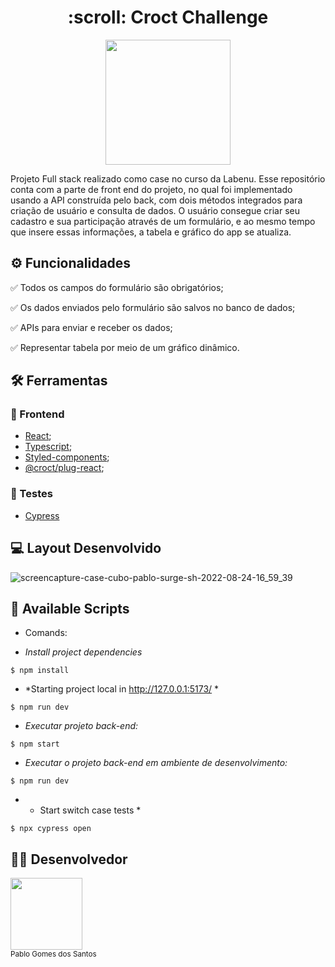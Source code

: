 <h1 align ="center" > :scroll: Croct Challenge </h1>

<p align="center">
  <img src="https://cubo.network/assets/images/cubo.svg" width="200">
</p>

Projeto Full stack realizado como case no curso da Labenu. Esse repositório conta com a parte de front end do projeto, no qual foi implementado usando a API construída pelo back, com dois métodos integrados para criação de usuário e consulta de dados. O usuário consegue criar seu cadastro e sua participação através de um formulário, e ao mesmo tempo que insere essas informações, a tabela e gráfico do app se atualiza.



## ⚙️ Funcionalidades
✅ Todos os campos do formulário são obrigatórios;

✅ Os dados enviados pelo formulário são salvos no banco de dados;

✅ APIs para enviar e receber os dados;

✅ Representar tabela por meio de um gráfico dinâmico.

## :hammer_and_wrench: Ferramentas 

### 🍮 Frontend
- [React](https://pt-br.reactjs.org/);
- [Typescript](https://www.typescriptlang.org/docs/);
- [Styled-components](https://styled-components.com/docs/);
- [@croct/plug-react](https://www.npmjs.com/package/@croct/plug-react);

### 🤵 Testes
- [Cypress](https://www.cypress.io)

## :computer: Layout Desenvolvido

![screencapture-case-cubo-pablo-surge-sh-2022-08-24-16_59_39](https://user-images.githubusercontent.com/84820536/186511959-65d47b6d-4a89-46b2-a450-5ba8008e3a93.png)


## 📁 Available Scripts

- Comands:


- *Install project dependencies*

```
$ npm install
```

- *Starting project local in http://127.0.0.1:5173/ *

```
$ npm run dev
```

- *Executar projeto back-end:*
```
$ npm start
```

- *Executar o projeto back-end em ambiente de desenvolvimento:*
```
$ npm run dev
```

- * Start switch case tests *

```
$ npx cypress open
```


## 👨‍💻 Desenvolvedor

<img src="https://avatars.githubusercontent.com/u/84820536?v=4" width=115> <br><sub>Pablo Gomes dos Santos</sub>
